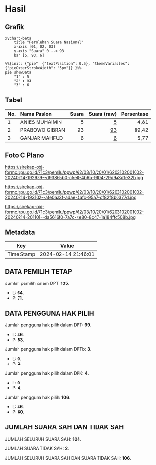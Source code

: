 # Hasil

## Grafik

```mermaid
xychart-beta
    title "Perolehan Suara Nasional"
    x-axis [01, 02, 03]
    y-axis "Suara" 0 --> 93
    bar [5, 93, 6]
```

```mermaid
%%{init: {"pie": {"textPosition": 0.5}, "themeVariables": {"pieOuterStrokeWidth": "5px"}} }%%
pie showData
    "1" : 5
    "2" : 93
    "3" : 6
```

## Tabel

| No. | Nama Paslon    | Suara | Suara (raw) | Persentase |
|:--- |:-------------- | -----:| -----------:| ----------:|
| 1   | ANIES MUHAIMIN | 5     | [5][p-1]    | 4,81       |
| 2   | PRABOWO GIBRAN | 93    | [93][p-2]   | 89,42      |
| 3   | GANJAR MAHFUD  | 6     | [6][p-3]    | 5,77       |


[p-1]: https://github.com/gigit-pemilu/pemilu-2024/blob/main/pilpres/hitung-suara/sub/62-kalimantan-tengah/sub/03-kapuas/sub/10-timpah/sub/2001-petak-puti/sub/002-tps/sub/paslon-1.txt
[p-2]: https://github.com/gigit-pemilu/pemilu-2024/blob/main/pilpres/hitung-suara/sub/62-kalimantan-tengah/sub/03-kapuas/sub/10-timpah/sub/2001-petak-puti/sub/002-tps/sub/paslon-2.txt
[p-3]: https://github.com/gigit-pemilu/pemilu-2024/blob/main/pilpres/hitung-suara/sub/62-kalimantan-tengah/sub/03-kapuas/sub/10-timpah/sub/2001-petak-puti/sub/002-tps/sub/paslon-3.txt

## Foto C Plano

https://sirekap-obj-formc.kpu.go.id/71c3/pemilu/ppwp/62/03/10/20/01/6203102001002-20240214-192939--d93865b0-c5e0-4b6b-9f04-29d9a3d1e32b.jpg

https://sirekap-obj-formc.kpu.go.id/71c3/pemilu/ppwp/62/03/10/20/01/6203102001002-20240214-193102--afe0aa3f-adae-4afc-95a7-cf82f8b0377d.jpg

https://sirekap-obj-formc.kpu.go.id/71c3/pemilu/ppwp/62/03/10/20/01/6203102001002-20240214-201101--da5616f0-7a7c-4e80-8c47-1a184ffc508b.jpg


## Metadata

| Key        | Value               |
| ---------- | ------------------- |
| Time Stamp | 2024-02-14 21:46:01 |


## DATA PEMILIH TETAP

Jumlah pemilih dalam DPT: **135**.
 * L: **64**.
 * P: **71**.

## DATA PENGGUNA HAK PILIH

Jumlah pengguna hak pilih dalam DPT: **99**.
 * L: **46**.
 * P: **53**.

Jumlah pengguna hak pilih dalam DPTb: **3**.
 * L: **0**.
 * P: **3**.

Jumlah pengguna hak pilih dalam DPK: **4**.
 * L: **0**.
 * P: **4**.

Jumlah pengguna hak pilih: **106**.
 * L: **46**.
 * P: **60**.

## JUMLAH SUARA SAH DAN TIDAK SAH

JUMLAH SELURUH SUARA SAH: **104**.

JUMLAH SUARA TIDAK SAH: **2**.

JUMLAH SELURUH SUARA SAH DAN SUARA TIDAK SAH: **106**.


